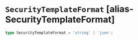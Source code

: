 # `SecurityTemplateFormat` [alias-SecurityTemplateFormat]
```typescript
type SecurityTemplateFormat = 'string' | 'json';
```
